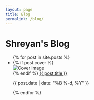 ```yaml
---
layout: page
title: Blog
permalink: /blog/
---
```


<h1>Shreyan's Blog</h1>

<ul class="post-list">
  {% for post in site.posts %}
    <li class="post">
      {% if post.cover %}
      <div class="cover-container">
          <img src="{{ post.cover }}" alt="Cover image" class="cover">
      </div>
      {% endif %}
      <a href="{{ post.url }}">{{ post.title }}</a>
      <p class="meta">{{ post.date | date: "%B %-d, %Y" }}</p>
    </li>
  {% endfor %}
</ul>
